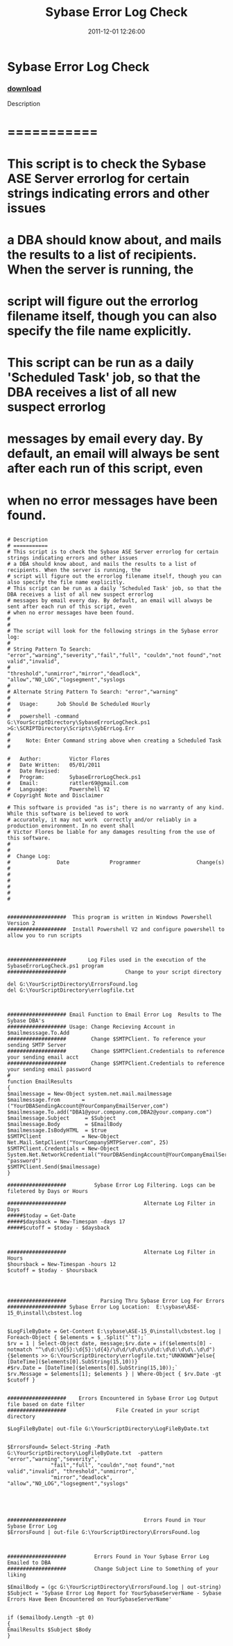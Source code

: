 ﻿---
pid:            3076
parent:         0
children:       
poster:         Victor
title:          Sybase Error Log Check
date:           2011-12-01 12:26:00
description:    Description                                                                                                          
# ===========                                                                                                          
# This script is to check the Sybase ASE Server errorlog for certain strings indicating errors and other issues        
# a DBA should know about, and mails the results to a list of recipients. When the server is running, the               
# script will figure out the errorlog filename itself, though you can also specify the file name explicitly.           
# This script can be run as a daily 'Scheduled Task' job, so that the DBA receives a list of all new suspect errorlog  
# messages by email every day. By default, an email will always be sent after each run of this script, even             
# when no error messages have been found.        
format:         posh
---

# Sybase Error Log Check

### [download](3076.ps1)  

Description                                                                                                          
# ===========                                                                                                          
# This script is to check the Sybase ASE Server errorlog for certain strings indicating errors and other issues        
# a DBA should know about, and mails the results to a list of recipients. When the server is running, the               
# script will figure out the errorlog filename itself, though you can also specify the file name explicitly.           
# This script can be run as a daily 'Scheduled Task' job, so that the DBA receives a list of all new suspect errorlog  
# messages by email every day. By default, an email will always be sent after each run of this script, even             
# when no error messages have been found.        

```posh

# Description                                                                                                          
# ===========                                                                                                          
# This script is to check the Sybase ASE Server errorlog for certain strings indicating errors and other issues        
# a DBA should know about, and mails the results to a list of recipients. When the server is running, the               
# script will figure out the errorlog filename itself, though you can also specify the file name explicitly.           
# This script can be run as a daily 'Scheduled Task' job, so that the DBA receives a list of all new suspect errorlog  
# messages by email every day. By default, an email will always be sent after each run of this script, even             
# when no error messages have been found.                                                                                                                                                                                                     #
#                                                                                                                      
# The script will look for the following strings in the Sybase error log:                                              
#                                                                                                                       
# String Pattern To Search: "error","warning","severity","fail","full", "couldn","not found","not valid","invalid",    
#                           "threshold","unmirror","mirror","deadlock", "allow","NO_LOG","logsegment","syslogs         
#                                                                                                                      
# Alternate String Pattern To Search: "error","warning"                                                                
#                                                                                                                      
#   Usage:      Job Should Be Scheduled Hourly                                                                         
#                                                                                                                      
#   powershell -command  G:\YourScriptDirectory\SybaseErrorLogCheck.ps1 >G:\SCRIPTDirectory\Scripts\SybErrLog.Err      
#                                                                                                                       
#     Note: Enter Command string above when creating a Scheduled Task                                                  
#                                                                                                                      

#   Author:         Victor Flores                                                                                      
#   Date Written:   05/01/2011                                                                                          
#   Date Revised:                                                                                                      
#   Program:        SybaseErrorLogCheck.ps1                                                                            
#   Email:          rattler69@gmail.com                                                                                 
#   Language:       Powershell V2                                                                                      
# Copyright Note and Disclaimer                                                                                        

# This software is provided "as is"; there is no warranty of any kind.  While this software is believed to work              
# accurately, it may not work  correctly and/or reliably in a production environment. In no event shall                
# Victor Flores be liable for any damages resulting from the use of this software.                                     
#                                                                                                                   
#                                                                                                                      
#  Change Log:                                                                                                         
#               Date             Programmer                  Change(s)                                                 
#                                                                                                                       
#                                                                                                                      
#                                                                                                                       
#                                                                                                                      
#                                                                                                                      
#


###################  This program is written in Windows Powershell Version 2                         
###################  Install Powershell V2 and configure powershell to allow you to run scripts      



###################       Log Files used in the execution of the SybaseErrorLogCheck.ps1 program     
###################                   Change to your script directory                                

del G:\YourScriptDirectory\ErrorsFound.log
del G:\YourScriptDirectory\errlogfile.txt



################### Email Function to Email Error Log  Results to The Sybase DBA's                   
################### Usage: Change Recieving Account in $mailmesssage.To.Add                          
###################        Change $SMTPClient. To reference your sending SMTP Server                 
###################        Change $SMTPClient.Credentials to reference your sending email acct       
###################        Change $SMTPClient.Credentials to reference your sending email password   
#
function EmailResults 
{
$mailmessage = New-Object system.net.mail.mailmessage 
$mailmessage.from       = ("YourDBASendingAccount@YourCompanyEmailServer,com") 
$mailmessage.To.add("DBA1@your.company.com,DBA2@your.company.com")
$mailmessage.Subject     = $Subject
$mailmessage.Body        = $EmailBody
$mailmessage.IsBodyHTML  = $true
$SMTPClient             = New-Object Net.Mail.SmtpClient("YourCompanySMTPServer.com", 25) 
$SMTPClient.Credentials = New-Object System.Net.NetworkCredential("YourDBASendingAccount@YourCompanyEmailServer.com", "password")
$SMTPClient.Send($mailmessage)
}

###################         Sybase Error Log Filtering. Logs can be filetered by Days or Hours       

###################                         Alternate Log Filter in Days                             
#####$today = Get-Date
#####$daysback = New-Timespan -days 17
#####$cutoff = $today - $daysback



###################                         Alternate Log Filter in Hours                            
$hoursback = New-Timespan -hours 12
$cutoff = $today - $hoursback




###################           Parsing Thru Sybase Error Log For Errors                               
################### Sybase Error Log Location:  E:\sybase\ASE-15_0\install\cbstest.log               

 
$LogFileByDate = Get-Content E:\sybase\ASE-15_0\install\cbstest.log | Foreach-Object { $elements = $_.Split("`t");`
$rv = 1 | Select-Object date, message;$rv.date = if($elements[0] -notmatch "^\d\d:\d{5}:\d{5}:\d{4}/\d\d/\d\d\s\d\d:\d\d:\d\d\.\d\d"){$elements >> G:\YourScriptDirectory\errlogfile.txt;"UNKNOWN"}else{ [DateTime]($elements[0].SubString(15,10))}`
#$rv.Date = [DateTime]($elements[0].SubString(15,10));`
$rv.Message = $elements[1]; $elements } | Where-Object { $rv.Date -gt $cutoff } 


###################    Errors Encountered in Sybase Error Log Output file based on date filter       
###################                File Created in your script directory                              

$LogFileByDate| out-file G:\YourScriptDirectory\LogFileByDate.txt


$ErrorsFound= Select-String -Path G:\YourScriptDirectory\LogFileByDate.txt  -pattern "error","warning","severity",`
              "fail","full", "couldn","not found","not valid","invalid", "threshold","unmirror",`
              "mirror","deadlock", "allow","NO_LOG","logsegment","syslogs"  





###################                         Errors Found in Your Sybase Error Log                    
$ErrorsFound | out-file G:\YourScriptDirectory\ErrorsFound.log



###################         Errors Found in Your Sybase Error Log  Emailed to DBA                    
###################         Change Subject Line to Something of your liking                          

$EmailBody = (gc G:\YourScriptDirectory\ErrorsFound.log | out-string)
$Subject = 'Sybase Error Log Report for YourSybaseServerName - Sybase Errors Have Been Encountered on YourSybaseServerName'


if ($emailbody.Length -gt 0)
{
EmailResults $Subject $Body
}
   























  





```
